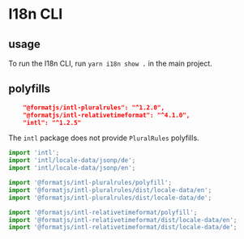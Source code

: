 # I18n CLI

## usage

To run the I18n CLI, run `yarn i18n show .` in the main project.

## polyfills

```json
    "@formatjs/intl-pluralrules": "^1.2.0",
    "@formatjs/intl-relativetimeformat": "^4.1.0",
    "intl": "^1.2.5"
```

The `intl` package does not provide `PluralRules` polyfills.

```ts
import 'intl';
import 'intl/locale-data/jsonp/de';
import 'intl/locale-data/jsonp/en';

import '@formatjs/intl-pluralrules/polyfill';
import '@formatjs/intl-pluralrules/dist/locale-data/en';
import '@formatjs/intl-pluralrules/dist/locale-data/de';

import '@formatjs/intl-relativetimeformat/polyfill';
import '@formatjs/intl-relativetimeformat/dist/locale-data/en';
import '@formatjs/intl-relativetimeformat/dist/locale-data/de';
```
